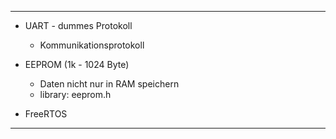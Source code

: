 
---

- UART - dummes Protokoll
	- Kommunikationsprotokoll

- EEPROM (1k - 1024 Byte)
	- Daten nicht nur in RAM speichern
	- library: eeprom.h
- FreeRTOS

---



